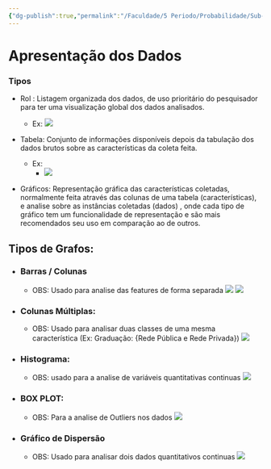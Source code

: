 ```yaml
---
{"dg-publish":true,"permalink":"/Faculdade/5 Periodo/Probabilidade/Sub-Notes/Apresentação dos Dados/","tags":["PB"],"created":"2024-03-22T08:40:08.970-03:00"}
---
```




# Apresentação dos Dados


### Tipos
- Rol : Listagem organizada dos dados, de uso prioritário do pesquisador para ter uma visualização global dos dados analisados.
	- Ex:
		![](https://i.imgur.com/a55xuFB.png)

- Tabela: Conjunto de informações disponíveis depois da tabulação dos dados brutos sobre as características da coleta feita.
	- Ex: 
		- ![](https://i.imgur.com/NqhpFTH.png)

- Gráficos: Representação gráfica das características coletadas, normalmente feita através das colunas de uma tabela (características), e analise sobre as instâncias coletadas (dados)  , onde cada tipo de gráfico tem um funcionalidade de representação e são mais recomendados seu uso em comparação ao de outros.  
## Tipos de Grafos:
- ### Barras / Colunas
	- OBS: Usado para analise das features de forma separada 
	 ![](https://i.imgur.com/MqJb3DD.png)
	 ![](https://i.imgur.com/MJKOY42.png)
- ### Colunas Múltiplas:
	-  OBS: Usado para analisar duas classes de uma mesma característica (Ex: Graduação: {Rede Pública e Rede Privada})
	 ![](https://i.imgur.com/ANFodlx.png)
- ### Histograma:
	- OBS: usado para a analise de variáveis quantitativas continuas
	![](https://i.imgur.com/H8Sugex.png)
	 
- ### BOX PLOT:
	- OBS: Para a analise de Outliers nos dados
	 ![](https://i.imgur.com/KelRhU5.png)

- ### Gráfico de Dispersão
	- OBS: Usado para analisar dois dados quantitativos continuas 
	 ![](https://i.imgur.com/gDdvdBJ.png)

